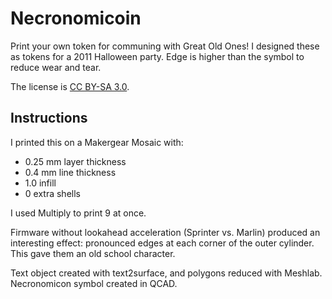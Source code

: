 Necronomicoin
=============

Print your own token for communing with Great Old Ones! I designed
these as tokens for a 2011 Halloween party. Edge is higher than the
symbol to reduce wear and tear.

The license is [CC BY-SA 3.0](http://creativecommons.org/licenses/by-sa/3.0/).

Instructions
------------

I printed this on a Makergear Mosaic with:
* 0.25 mm layer thickness
* 0.4 mm line thickness
* 1.0 infill
* 0 extra shells

I used Multiply to print 9 at once.

Firmware without lookahead acceleration (Sprinter vs. Marlin) produced
an interesting effect: pronounced edges at each corner of the outer
cylinder. This gave them an old school character.

Text object created with text2surface, and polygons reduced with
Meshlab. Necronomicon symbol created in QCAD.
